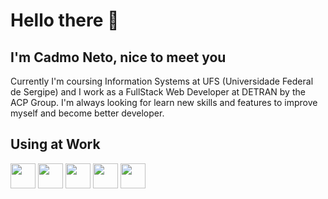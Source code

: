 # Hello there 👋
## I'm Cadmo Neto, nice to meet you
Currently I'm coursing Information Systems at UFS (Universidade Federal de Sergipe) and I work as a FullStack Web Developer at DETRAN by the ACP Group.
I'm always looking for learn new skills and features to improve myself and become better developer.

## Using at Work
<img loading="lazy" src="https://cdn.jsdelivr.net/gh/devicons/devicon@latest/icons/microsoftsqlserver/microsoftsqlserver-plain-wordmark.svg" width="40" height="40" />
<img loading="lazy" src="https://cdn.jsdelivr.net/gh/devicons/devicon@latest/icons/html5/html5-original-wordmark.svg" width="40" height="40" />
<img loading="lazy" src="https://cdn.jsdelivr.net/gh/devicons/devicon@latest/icons/css3/css3-original-wordmark.svg" width="40" height="40" />
<img loading="lazy" src="https://cdn.jsdelivr.net/gh/devicons/devicon@latest/icons/javascript/javascript-original.svg" width="40" height="40" />
<img loading="lazy" src="https://cdn.jsdelivr.net/gh/devicons/devicon@latest/icons/csharp/csharp-original.svg" width="40" height="40" />




<!--
**CadmoNeto/CadmoNeto** is a ✨ _special_ ✨ repository because its `README.md` (this file) appears on your GitHub profile.

Here are some ideas to get you started:

- 🔭 I’m currently working on ...
- 🌱 I’m currently learning ...
- 👯 I’m looking to collaborate on ...
- 🤔 I’m looking for help with ...
- 💬 Ask me about ...
- 📫 How to reach me: ...
- 😄 Pronouns: ...
- ⚡ Fun fact: ...
-->

